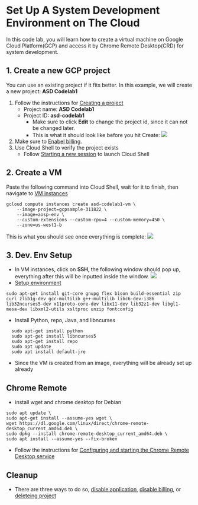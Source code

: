 # Set Up A System Development Environment on The Cloud
In this code lab, you will learn how to create a virtual machine on Google Cloud Platform(GCP) and access it by Chrome Remote Desktop(CRD) for system development.
## 1. Create a new GCP project
You can use an existing project if it fits better. In this example, we will create a new project: **ASD Codelab1**
1. Follow the instructions for [Creating a project](https://cloud.google.com/resource-manager/docs/creating-managing-projects#creating_a_project)
    - Project name: **ASD Codelab1**
    - Project ID: **asd-codelab1**
        - Make sure to click **Edit** to change the project id, since it can not be changed later.
        - This is what it should look like before you hit Create:
![](https://user-images.githubusercontent.com/22556115/118602389-7822e780-b767-11eb-86fd-16e1a645acf4.png)
2. Make sure to [Enabel billing](https://cloud.google.com/billing/docs/how-to/modify-project#enable_billing_for_a_project).
3. Use Cloud Shell to verify the project exists
    - Follow [Starting a new session](https://cloud.google.com/shell/docs/using-cloud-shell#starting_a_new_session) to launch Cloud Shell
## 2. Create a VM
Paste the following command into Cloud Shell, wait for it to finish, then navigate to [VM instances](https://console.cloud.google.com/compute/instances)

    gcloud compute instances create asd-codelab1-vm \
        --image-project=gcpsample-311822 \
        --image=aosp-env \
        --custom-extensions --custom-cpu=4 --custom-memory=450 \
        --zone=us-west1-b
        
This is what you should see once everything is complete:
![](https://user-images.githubusercontent.com/22556115/118602391-78bb7e00-b767-11eb-826b-5ae0b3e23e07.png)
## 3. Dev. Env Setup
- In VM instances, click on **SSH**, the following window should pop up, everything after this will be inputted inside the window.
![](https://user-images.githubusercontent.com/22556115/118602390-78bb7e00-b767-11eb-852d-c4645186c750.png)
-  [Setup environment](https://source.android.com/setup/build/initializing)

```
sudo apt-get install git-core gnupg flex bison build-essential zip curl zlib1g-dev gcc-multilib g++-multilib libc6-dev-i386 lib32ncurses5-dev x11proto-core-dev libx11-dev lib32z1-dev libgl1-mesa-dev libxml2-utils xsltproc unzip fontconfig
```
- Install Python, repo, Java, and libncurses
``` 
  sudo apt-get install python
  sudo apt-get install libncurses5
  sudo apt-get install repo
  sudo apt update
  sudo apt install default-jre
```
- Since the VM is created from an image, everything will be already set up already
## Chrome Remote
- install wget and chrome desktop for Debian

``` 
sudo apt update \
sudo apt-get install --assume-yes wget \
wget https://dl.google.com/linux/direct/chrome-remote-desktop_current_amd64.deb \
sudo dpkg --install chrome-remote-desktop_current_amd64.deb \
sudo apt install --assume-yes --fix-broken
``` 
- Follow the instructions for [Configuring and starting the Chrome Remote Desktop service](https://cloud.google.com/architecture/chrome-desktop-remote-on-compute-engine#configuring_and_starting_the_chrome_remote_desktop_service)

## Cleanup
- There are three ways to do so, [disable application](https://cloud.google.com/appengine/docs/standard/python3/building-app/cleaning-up#disabling_your_application), [disable billing](https://cloud.google.com/appengine/docs/standard/python3/building-app/cleaning-up#disabling_billing), or [deleteing project](https://cloud.google.com/appengine/docs/standard/python3/building-app/cleaning-up#deleting_your_project)

